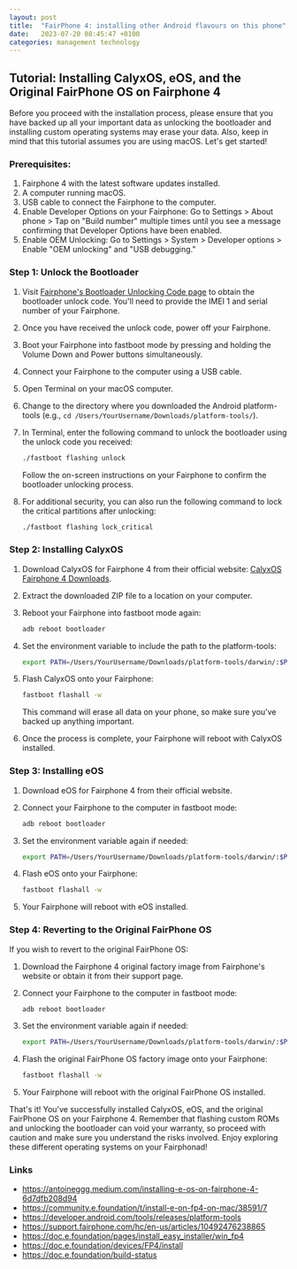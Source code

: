 ```yaml
---
layout: post
title:  "FairPhone 4: installing other Android flavours on this phone"
date:   2023-07-20 08:45:47 +0100
categories: management technology
---
```


## Tutorial: Installing CalyxOS, eOS, and the Original FairPhone OS on Fairphone 4

Before you proceed with the installation process, please ensure that you have backed up all your important data as unlocking the bootloader and installing custom operating systems may erase your data. Also, keep in mind that this tutorial assumes you are using macOS. Let's get started!

### Prerequisites:

1. Fairphone 4 with the latest software updates installed.
2. A computer running macOS.
3. USB cable to connect the Fairphone to the computer.
4. Enable Developer Options on your Fairphone: Go to Settings > About phone > Tap on "Build number" multiple times until you see a message confirming that Developer Options have been enabled.
5. Enable OEM Unlocking: Go to Settings > System > Developer options > Enable "OEM unlocking" and "USB debugging."

### Step 1: Unlock the Bootloader

1. Visit [Fairphone's Bootloader Unlocking Code page](https://www.fairphone.com/en/bootloader-unlocking-code-for-fairphone-3/) to obtain the bootloader unlock code. You'll need to provide the IMEI 1 and serial number of your Fairphone.

2. Once you have received the unlock code, power off your Fairphone.

3. Boot your Fairphone into fastboot mode by pressing and holding the Volume Down and Power buttons simultaneously.

4. Connect your Fairphone to the computer using a USB cable.

5. Open Terminal on your macOS computer.

6. Change to the directory where you downloaded the Android platform-tools (e.g., `cd /Users/YourUsername/Downloads/platform-tools/`).

7. In Terminal, enter the following command to unlock the bootloader using the unlock code you received:

   ```bash
   ./fastboot flashing unlock
   ```

   Follow the on-screen instructions on your Fairphone to confirm the bootloader unlocking process.

8. For additional security, you can also run the following command to lock the critical partitions after unlocking:

   ```bash
   ./fastboot flashing lock_critical
   ```

### Step 2: Installing CalyxOS

1. Download CalyxOS for Fairphone 4 from their official website: [CalyxOS Fairphone 4 Downloads](https://release.calyxinstitute.org/FP4-factory-23411000.zip).

2. Extract the downloaded ZIP file to a location on your computer.

3. Reboot your Fairphone into fastboot mode again:

   ```bash
   adb reboot bootloader
   ```

4. Set the environment variable to include the path to the platform-tools:

   ```bash
   export PATH=/Users/YourUsername/Downloads/platform-tools/darwin/:$PATH
   ```

5. Flash CalyxOS onto your Fairphone:

   ```bash
   fastboot flashall -w
   ```

   This command will erase all data on your phone, so make sure you've backed up anything important.

6. Once the process is complete, your Fairphone will reboot with CalyxOS installed.

### Step 3: Installing eOS

1. Download eOS for Fairphone 4 from their official website.

2. Connect your Fairphone to the computer in fastboot mode:

   ```bash
   adb reboot bootloader
   ```

3. Set the environment variable again if needed:

   ```bash
   export PATH=/Users/YourUsername/Downloads/platform-tools/darwin/:$PATH
   ```

4. Flash eOS onto your Fairphone:

   ```bash
   fastboot flashall -w
   ```

5. Your Fairphone will reboot with eOS installed.

### Step 4: Reverting to the Original FairPhone OS

If you wish to revert to the original FairPhone OS:

1. Download the Fairphone 4 original factory image from Fairphone's website or obtain it from their support page.

2. Connect your Fairphone to the computer in fastboot mode:

   ```bash
   adb reboot bootloader
   ```

3. Set the environment variable again if needed:

   ```bash
   export PATH=/Users/YourUsername/Downloads/platform-tools/darwin/:$PATH
   ```

4. Flash the original FairPhone OS factory image onto your Fairphone:

   ```bash
   fastboot flashall -w
   ```

5. Your Fairphone will reboot with the original FairPhone OS installed.

That's it! You've successfully installed CalyxOS, eOS, and the original FairPhone OS on your Fairphone 4. Remember that flashing custom ROMs and unlocking the bootloader can void your warranty, so proceed with caution and make sure you understand the risks involved. Enjoy exploring these different operating systems on your Fairphonad!

### Links 

- <https://antoineggg.medium.com/installing-e-os-on-fairphone-4-6d7dfb208d94>
- <https://community.e.foundation/t/install-e-on-fp4-on-mac/38591/7>
- <https://developer.android.com/tools/releases/platform-tools>
- <https://support.fairphone.com/hc/en-us/articles/10492476238865>
- <https://doc.e.foundation/pages/install_easy_installer/win_fp4>
- <https://doc.e.foundation/devices/FP4/install>
- <https://doc.e.foundation/build-status>